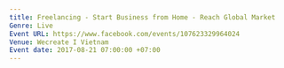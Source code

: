 ```yaml
---
title: Freelancing - Start Business from Home - Reach Global Market
Genre: Live
Event URL: https://www.facebook.com/events/107623329964024
Venue: Wecreate I Vietnam
Event date: 2017-08-21 07:00:00 +07:00
---
```


